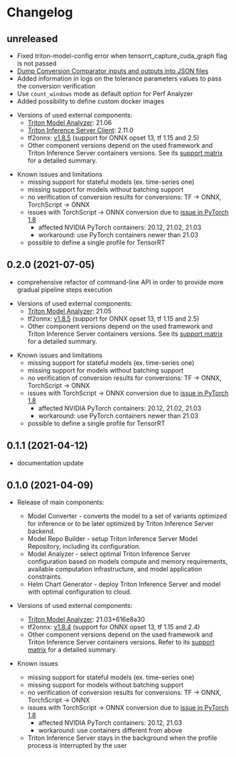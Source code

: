 <!--
Copyright (c) 2021, NVIDIA CORPORATION. All rights reserved.

Licensed under the Apache License, Version 2.0 (the "License");
you may not use this file except in compliance with the License.
You may obtain a copy of the License at

    http://www.apache.org/licenses/LICENSE-2.0

Unless required by applicable law or agreed to in writing, software
distributed under the License is distributed on an "AS IS" BASIS,
WITHOUT WARRANTIES OR CONDITIONS OF ANY KIND, either express or implied.
See the License for the specific language governing permissions and
limitations under the License.
-->

# Changelog

## unreleased

- Fixed triton-model-config error when tensorrt_capture_cuda_graph flag is not passed
- [Dump Conversion Comparator inputs and outputs into JSON files](docs/conversion.md#verification-of-conversion-Correctness)
- Added information in logs on the tolerance parameters values to pass the conversion verification
- Use `count_windows` mode as default option for Perf Analyzer
- Added possibility to define custom docker images

[//]: <> (put here on external component update with short summary what change or link to changelog)
- Versions of used external components:
    - [Triton Model Analyzer](https://github.com/triton-inference-server/model_analyzer): 21.06
    - [Triton Inference Server Client](https://github.com/triton-inference-server/client/): 2.11.0
    - tf2onnx: [v1.8.5](https://github.com/onnx/tensorflow-onnx/releases/tag/v1.8.5) (support for ONNX opset 13, tf 1.15 and 2.5)
    - Other component versions depend on the used framework and Triton Inference Server containers versions.
      See its [support matrix](https://docs.nvidia.com/deeplearning/frameworks/support-matrix/index.html)
      for a detailed summary.

[//]: <> (keep up to date list of known issues inside docs/known_issue.md and paste it here on major and minor release)

- Known issues and limitations
    - missing support for stateful models (ex. time-series one)
    - missing support for models without batching support
    - no verification of conversion results for conversions: TF -> ONNX, TorchScript -> ONNX
    - issues with TorchScript -> ONNX conversion due to [issue in PyTorch 1.8](https://github.com/pytorch/pytorch/issues/53506)
      - affected NVIDIA PyTorch containers: 20.12, 21.02, 21.03
      - workaround: use PyTorch containers newer than 21.03
    - possible to define a single profile for TensorRT

## 0.2.0 (2021-07-05)

- comprehensive refactor of command-line API in order to provide more gradual
  pipeline steps execution

[//]: <> (put here on external component update with short summary what change or link to changelog)
- Versions of used external components:
    - [Triton Model Analyzer](https://github.com/triton-inference-server/model_analyzer): 21.05
    - tf2onnx: [v1.8.5](https://github.com/onnx/tensorflow-onnx/releases/tag/v1.8.5) (support for ONNX opset 13, tf 1.15 and 2.5)
    - Other component versions depend on the used framework and Triton Inference Server containers versions.
      See its [support matrix](https://docs.nvidia.com/deeplearning/frameworks/support-matrix/index.html)
      for a detailed summary.

[//]: <> (keep up to date list of known issues inside docs/known_issue.md and paste it here on major and minor release)

- Known issues and limitations
    - missing support for stateful models (ex. time-series one)
    - missing support for models without batching support
    - no verification of conversion results for conversions: TF -> ONNX, TorchScript -> ONNX
    - issues with TorchScript -> ONNX conversion due to [issue in PyTorch 1.8](https://github.com/pytorch/pytorch/issues/53506)
      - affected NVIDIA PyTorch containers: 20.12, 21.02, 21.03
      - workaround: use PyTorch containers newer than 21.03
    - possible to define a single profile for TensorRT


## 0.1.1 (2021-04-12)
- documentation update

## 0.1.0 (2021-04-09)
- Release of main components:
    - Model Converter - converts the model to a set of variants optimized for inference or to be later optimized by Triton Inference Server backend.
    - Model Repo Builder - setup Triton Inference Server Model Repository, including its configuration.
    - Model Analyzer - select optimal Triton Inference Server configuration based on models compute and memory requirements,
    available computation infrastructure, and model application constraints.
    - Helm Chart Generator - deploy Triton Inference Server and model with optimal configuration to cloud.

- Versions of used external components:
    - [Triton Model Analyzer](https://github.com/triton-inference-server/model_analyzer): 21.03+616e8a30
    - tf2onnx: [v1.8.4](https://github.com/onnx/tensorflow-onnx/releases/tag/v1.8.4) (support for ONNX opset 13, tf 1.15 and 2.4)
    - Other component versions depend on the used framework and Triton Inference Server containers versions.
    Refer to its [support matrix](https://docs.nvidia.com/deeplearning/frameworks/support-matrix/index.html)
    for a detailed summary.

- Known issues
    - missing support for stateful models (ex. time-series one)
    - missing support for models without batching support
    - no verification of conversion results for conversions: TF -> ONNX, TorchScript -> ONNX
    - issues with TorchScript -> ONNX conversion due to [issue in PyTorch 1.8](https://github.com/pytorch/pytorch/issues/53506)
      - affected NVIDIA PyTorch containers: 20.12, 21.03
      - workaround: use containers different from above
    - Triton Inference Server stays in the background when the profile process is interrupted by the user

